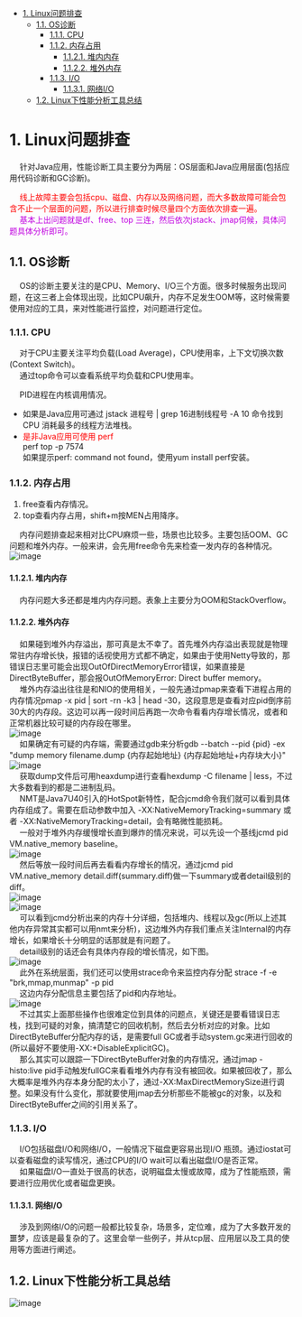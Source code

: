 

<!-- TOC -->

- [1. Linux问题排查](#1-linux问题排查)
    - [1.1. OS诊断](#11-os诊断)
        - [1.1.1. CPU](#111-cpu)
        - [1.1.2. 内存占用](#112-内存占用)
            - [1.1.2.1. 堆内内存](#1121-堆内内存)
            - [1.1.2.2. 堆外内存](#1122-堆外内存)
        - [1.1.3. I/O](#113-io)
            - [1.1.3.1. 网络I/O](#1131-网络io)
    - [1.2. Linux下性能分析工具总结](#12-linux下性能分析工具总结)

<!-- /TOC -->

# 1. Linux问题排查
<!-- 
Linux 服务器 CPU 详细信息查看、物理 CPU 以及逻辑 CPU 
https://mp.weixin.qq.com/s/nPRjExUQiSguas9-GNSaag


JAVA 线上故障排查完整套路
https://mp.weixin.qq.com/s/aqvXXdrJyslXuhXE6IqYfw
能说几个常见的Linux性能调优命令吗能说几个常见的Linux性能调优命令吗
https://mp.weixin.qq.com/s/FlRdH3ejNE2VybBMeyiFHg

面试官：生产服务器变慢了，你能谈谈诊断思路吗 
https://mp.weixin.qq.com/s/wXeHrdoEAmLApeC497Sk3w

JAVA 线上故障排查完整套路，从 CPU、磁盘、内存、网络、GC 一条龙！ 
https://mp.weixin.qq.com/s/aqvXXdrJyslXuhXE6IqYfw

一整套线上故障排查技巧
https://mp.weixin.qq.com/s/znVGpJhtA52UKiekHWqD3w
 这些排查内存问题的命令，你用过多少？ 
 https://mp.weixin.qq.com/s/1mdFnmHXLK3j5x75ecdx1Q

-->

&emsp; 针对Java应用，性能诊断工具主要分为两层：OS层面和Java应用层面(包括应用代码诊断和GC诊断)。  

&emsp; <font color = "red">线上故障主要会包括cpu、磁盘、内存以及网络问题，而大多数故障可能会包含不止一个层面的问题，所以进行排查时候尽量四个方面依次排查一遍。</font>  
&emsp; <font color = "clime">基本上出问题就是df、free、top 三连，然后依次jstack、jmap伺候，具体问题具体分析即可。</font>  

## 1.1. OS诊断  
<!-- 
https://www.linuxidc.com/Linux/2020-05/163174.htm
-->  
&emsp; OS的诊断主要关注的是CPU、Memory、I/O三个方面。很多时候服务出现问题，在这三者上会体现出现，比如CPU飙升，内存不足发生OOM等，这时候需要使用对应的工具，来对性能进行监控，对问题进行定位。  

### 1.1.1. CPU  
<!-- 
一般来讲我们首先会排查cpu方面的问题。cpu异常往往还是比较好定位的。原因包括业务逻辑问题(死循环)、频繁gc以及上下文切换过多。而最常见的往往是业务逻辑(或者框架逻辑)导致的，可以使用jstack来分析对应的堆栈情况。
-->

&emsp; 对于CPU主要关注平均负载(Load Average)，CPU使用率，上下文切换次数(Context Switch)。  
&emsp; 通过top命令可以查看系统平均负载和CPU使用率。  

&emsp; PID进程在内核调用情况。  
* 如果是Java应用可通过 jstack 进程号 | grep 16进制线程号 -A 10 命令找到 CPU 消耗最多的线程方法堆栈。
* <font color = "red">是非Java应用可使用 perf</font>  
    perf top -p 7574  
    如果提示perf: command not found，使用yum install perf安装。

### 1.1.2. 内存占用  

1. free查看内存情况。
2. top查看内存占用，shift+m按MEN占用降序。

&emsp; 内存问题排查起来相对比CPU麻烦一些，场景也比较多。主要包括OOM、GC问题和堆外内存。一般来讲，会先用free命令先来检查一发内存的各种情况。  
![image](https://gitee.com/wt1814/pic-host/raw/master/images/java/JVM/JVM-82.png)  

#### 1.1.2.1. 堆内内存

&emsp; 内存问题大多还都是堆内内存问题。表象上主要分为OOM和StackOverflow。  

#### 1.1.2.2. 堆外内存  
&emsp; 如果碰到堆外内存溢出，那可真是太不幸了。首先堆外内存溢出表现就是物理常驻内存增长快，报错的话视使用方式都不确定，如果由于使用Netty导致的，那错误日志里可能会出现OutOfDirectMemoryError错误，如果直接是DirectByteBuffer，那会报OutOfMemoryError: Direct buffer memory。  
&emsp; 堆外内存溢出往往是和NIO的使用相关，一般先通过pmap来查看下进程占用的内存情况pmap -x pid | sort -rn -k3 | head -30，这段意思是查看对应pid倒序前30大的内存段。这边可以再一段时间后再跑一次命令看看内存增长情况，或者和正常机器比较可疑的内存段在哪里。  
![image](https://gitee.com/wt1814/pic-host/raw/master/images/java/JVM/JVM-83.png)  
&emsp; 如果确定有可疑的内存端，需要通过gdb来分析gdb --batch --pid {pid} -ex "dump memory filename.dump {内存起始地址} {内存起始地址+内存块大小}"  
![image](https://gitee.com/wt1814/pic-host/raw/master/images/java/JVM/JVM-84.png)  
&emsp; 获取dump文件后可用heaxdump进行查看hexdump -C filename | less，不过大多数看到的都是二进制乱码。  
&emsp; NMT是Java7U40引入的HotSpot新特性，配合jcmd命令我们就可以看到具体内存组成了。需要在启动参数中加入 -XX:NativeMemoryTracking=summary 或者 -XX:NativeMemoryTracking=detail，会有略微性能损耗。  
&emsp; 一般对于堆外内存缓慢增长直到爆炸的情况来说，可以先设一个基线jcmd pid VM.native_memory baseline。  
![image](https://gitee.com/wt1814/pic-host/raw/master/images/java/JVM/JVM-85.png)  
&emsp; 然后等放一段时间后再去看看内存增长的情况，通过jcmd pid VM.native_memory detail.diff(summary.diff)做一下summary或者detail级别的diff。  
![image](https://gitee.com/wt1814/pic-host/raw/master/images/java/JVM/JVM-86.png)  
![image](https://gitee.com/wt1814/pic-host/raw/master/images/java/JVM/JVM-87.png)  
&emsp; 可以看到jcmd分析出来的内存十分详细，包括堆内、线程以及gc(所以上述其他内存异常其实都可以用nmt来分析)，这边堆外内存我们重点关注Internal的内存增长，如果增长十分明显的话那就是有问题了。  
&emsp; detail级别的话还会有具体内存段的增长情况，如下图。  
![image](https://gitee.com/wt1814/pic-host/raw/master/images/java/JVM/JVM-88.png)  
&emsp; 此外在系统层面，我们还可以使用strace命令来监控内存分配 strace -f -e "brk,mmap,munmap" -p pid  
&emsp; 这边内存分配信息主要包括了pid和内存地址。  
![image](https://gitee.com/wt1814/pic-host/raw/master/images/java/JVM/JVM-89.png)  
&emsp; 不过其实上面那些操作也很难定位到具体的问题点，关键还是要看错误日志栈，找到可疑的对象，搞清楚它的回收机制，然后去分析对应的对象。比如DirectByteBuffer分配内存的话，是需要full GC或者手动system.gc来进行回收的(所以最好不要使用-XX:+DisableExplicitGC)。  
&emsp; 那么其实可以跟踪一下DirectByteBuffer对象的内存情况，通过jmap -histo:live pid手动触发fullGC来看看堆外内存有没有被回收。如果被回收了，那么大概率是堆外内存本身分配的太小了，通过-XX:MaxDirectMemorySize进行调整。如果没有什么变化，那就要使用jmap去分析那些不能被gc的对象，以及和DirectByteBuffer之间的引用关系了。  

### 1.1.3. I/O  
&emsp; I/O包括磁盘I/O和网络I/O，一般情况下磁盘更容易出现I/O 瓶颈。通过iostat可以查看磁盘的读写情况，通过CPU的I/O wait可以看出磁盘I/O是否正常。  
&emsp; 如果磁盘I/O一直处于很高的状态，说明磁盘太慢或故障，成为了性能瓶颈，需要进行应用优化或者磁盘更换。  

#### 1.1.3.1. 网络I/O
&emsp; 涉及到网络I/O的问题一般都比较复杂，场景多，定位难，成为了大多数开发的噩梦，应该是最复杂的了。这里会举一些例子，并从tcp层、应用层以及工具的使用等方面进行阐述。  

## 1.2. Linux下性能分析工具总结  
![image](https://gitee.com/wt1814/pic-host/raw/master/images/Linux/Linux/linux-1.png) 
